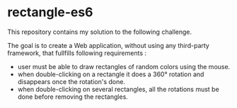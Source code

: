 # rectangle-es6

This repository contains my solution to the following challenge.

The goal is to create a Web application, without using any third-party framework, that fullfills following requirements :
* user must be able to draw rectangles of random colors using the mouse.
* when double-clicking on a rectangle it does a 360° rotation and disappears once the rotation's done.
* when double-clicking on several rectangles, all the rotations must be done before removing the rectangles.
